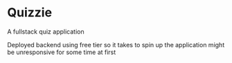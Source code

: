 # Quizzie
A fullstack quiz application 

Deployed backend using free tier so it takes to spin up the application might be unresponsive for some time at first
